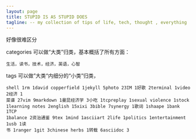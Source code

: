 ```yaml
---
layout: page
title: STUPID IS AS STUPID DOES
tagline: -- my collection of tips of life, tech, thought , everything ...
---
```


好像很难区分

categories 可以做“大类”归类，基本概括了所有方面：

    生活，读书，技术，经济，英语，心智
    
tags 可以做”大类“内细分的“小类”归类，

    shell 1rm 1david copperfield 1jekyll 5photo 23IM 1好歌 2terminal 1video 2经济 1
    菜谱 27vim 9markdown 1曼昆经济学 3小吃 1tcpreplay 1sexual violence 1stock
    1learning notes 2english 15xixi 3bible 7synergy 1歌词 1shaape 1bank 1TCP
    1balance 2资治通鉴 9tex 1mind 1asciiart 2life 1politics 1entertainment 1usb 1读
    书 1ranger 1git 3chinese herbs 1转载 6asciidoc 3


